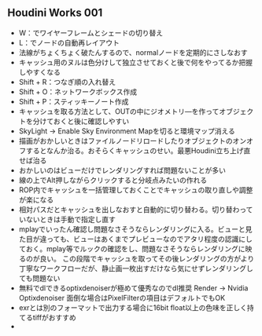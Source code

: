 ## Houdini Works 001

- W：でワイヤーフレームとシェードの切り替え
- L：でノードの自動再レイアウト
- 法線がちょくちょく破たんするので、normalノードを定期的にさしなおす
- キャッシュ用のヌルは色分けして独立させておくと後で何をやってるか把握しやすくなる
- Shift + R：つなぎ順の入れ替え
- Shift + O：ネットワークボックス作成
- Shift + P：スティッキーノート作成
- キャッシュを取る方法として、OUTの中にジオメトリ―を作ってオブジェクトを分けておくと後に確認しやすい
- SkyLight -> Enable Sky Environment Mapを切ると環境マップ消える
- 描画がおかしいときはファイルノードリロードしたりオブジェクトのオンオフするとなんか治る。おそらくキャッシュのせい。最悪Houdini立ち上げ直せば治る
- おかしいのはビューだけでレンダリングすれば問題ないことが多い
- 線の上でAlt押しながらクリックすると分岐点みたいの作れる
- ROP内でキャッシュを一括管理しておくことでキャッシュの取り直しや調整が楽になる
- 相対パスだとキャッシュを出しなおすと自動的に切り替わる。切り替わっていないときは手動で指定し直す
- mplayでいったん確認し問題なさそうならレンダリングに入る。ビューと見た目が違っても、ビューはあくまでプレビューなのでアタリ程度の認識にしておく。mplay等でルックの確認をし、問題なさそうならレンダリングに映るのが良い。
  この段階でキャッシュを取ってその後レンダリングの方がより丁寧なワークフローだが、静止画一枚出すだけなら気にせずレンダリングしても問題ない
- 無料でdlできるoptixdenoiserが極めて優秀なのでdl推奨
  Render -> Nvidia Optixdenoiser
  面倒な場合はPixelFilterの項目はデフォルトでもOK
- exrとは別のフォーマットで出力する場合に16bit float以上の色味を正しく持てるtiffがおすすめ
- 
